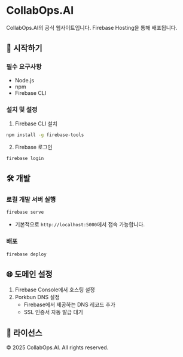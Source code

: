 # CollabOps.AI

CollabOps.AI의 공식 웹사이트입니다. Firebase Hosting을 통해 배포됩니다.

## 🚀 시작하기

### 필수 요구사항
- Node.js
- npm
- Firebase CLI

### 설치 및 설정

1. Firebase CLI 설치
```bash
npm install -g firebase-tools
```

2. Firebase 로그인
```bash
firebase login
```

## 🛠️ 개발

### 로컬 개발 서버 실행
```bash
firebase serve
```
- 기본적으로 `http://localhost:5000`에서 접속 가능합니다.

### 배포
```bash
firebase deploy
```

## 🌐 도메인 설정

1. Firebase Console에서 호스팅 설정
2. Porkbun DNS 설정
   - Firebase에서 제공하는 DNS 레코드 추가
   - SSL 인증서 자동 발급 대기

## 📝 라이선스

© 2025 CollabOps.AI. All rights reserved.
